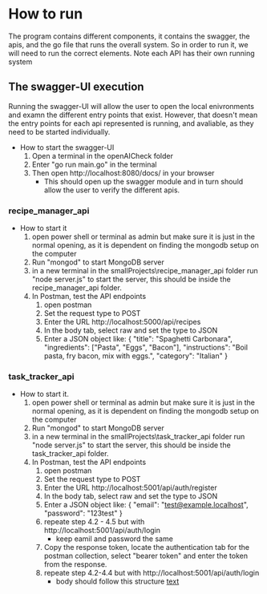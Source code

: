 # How to run

The program contains different components, it contains the swagger, the apis, and the go file that runs the overall system. So in order to run it, we will need to run the correct elements. Note each API has their own running system 

## The swagger-UI execution

Running the swagger-UI will allow the user to open the local enivronments and examn the different entry points that exist.  However, that doesn't mean the entry points for each api represented is running, and avaliable, as they need to be started individually.

- How to start the swagger-UI
    1. Open a terminal in the openAICheck folder
    2. Enter "go run main.go" in the terminal
    3. Then open http://localhost:8080/docs/ in your browser
        - This should open up the swagger module and in turn should allow the user to verify the different apis.

### recipe_manager_api

- How to start it
    1. open power shell or terminal as admin but make sure it is just in the normal opening, as it is dependent on finding the mongodb setup on the computer
    2. Run "mongod" to start MongoDB server
    3. in a new terminal in the smallProjects\recipe_manager_api folder run "node server.js" to start the server, this should be inside the recipe_manager_api folder.
    4. In Postman, test the API endpoints
        1. open postman 
        2. Set the request type to POST
        3. Enter the URL http://localhost:5000/api/recipes
        4. In the body tab, select raw and set the type to JSON
        5. Enter a JSON object like: {
            "title": "Spaghetti Carbonara",
            "ingredients": ["Pasta", "Eggs", "Bacon"],
            "instructions": "Boil pasta, fry bacon, mix with eggs.",
            "category": "Italian"
        }

### task_tracker_api

- How to start it.
    1. open power shell or terminal as admin but make sure it is just in the normal opening, as it is dependent on finding the mongodb setup on the computer
    2. Run "mongod" to start MongoDB server
    3. in a new terminal in the smallProjects\task_tracker_api folder run "node server.js" to start the server, this should be inside the task_tracker_api folder.
    4. In Postman, test the API endpoints
        1. open postman 
        2. Set the request type to POST
        3. Enter the URL http://localhost:5001/api/auth/register
        4. In the body tab, select raw and set the type to JSON
        5. Enter a JSON object like: {
            "email": "test@example.localhost",
            "password": "123test"
        }
        6. repeate step 4.2 - 4.5 but with http://localhost:5001/api/auth/login
            - keep eamil and password the same
        7. Copy the response token, locate the authentication tab for the postman collection, select "bearer token" and enter the token from the response.
        8. repeate step 4.2-4.4 but with http://localhost:5001/api/auth/login
            - body should follow this structure [text](../smallProjects/task_tracker_api/models/task.js)
